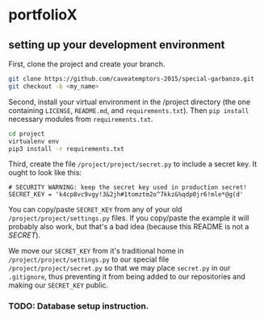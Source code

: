# portfolioX

## setting up your development environment

First, clone the project and create your branch.
```bash
git clone https://github.com/caveatemptors-2015/special-garbanzo.git
git checkout -b <my_name>
```

Second, install your virtual environment in the /project directory (the one
containing `LICENSE`, `README.md`, and `requirements.txt`). Then `pip install`
necessary modules from `requirements.txt`.

```bash
cd project
virtualenv env
pip3 install -r requirements.txt
```

Third, create the file `/project/project/secret.py` to include a secret key. It
ought to look like this:

```
# SECURITY WARNING: keep the secret key used in production secret!
SECRET_KEY = 'k4cp8vc9vgy!3&2jh#1tomztm2o^7kkz&%qdp0jr6!mle*@g(d'
```

You can copy/paste `SECRET_KEY` from any of your old `/project/project/settings.py`
files. If you copy/paste the example it will probably also work, but that's a bad
idea (because this README is not a *SECRET*).

We move our `SECRET_KEY` from it's traditional home in `/project/project/settings.py`
to our special file `/project/project/secret.py` so that we may place
`secret.py` in our `.gitignore`, thus preventing it from being added to our
repositories and making our `SECRET_KEY` public.

### TODO: Database setup instruction.
